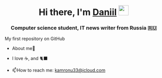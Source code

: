 <img src="https://kamrongroup.com/images/logo-footer.png" alt="">

<h1 align="center">Hi there, I'm <a href="https://daniilshat.ru/" target="_blank">Daniil</a> 
<img src="https://github.com/blackcater/blackcater/raw/main/images/Hi.gif" height="32"/></h1>
<h3 align="center">Computer science student, IT news writer from Russia 🇷🇺</h3>

My first repository on GitHub

- About me🤙 

- I love ☕, and 🐈‍⬛ 

- :mailbox:How to reach me: kamronu33@icloud.com
